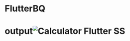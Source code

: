 # FlutterBQ
# output![Calculator Flutter SS](https://github.com/Khoula19/FlutterBQ/assets/125998589/33c1900e-fb6c-4256-8215-497630606cc0)
